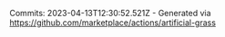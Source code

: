 Commits: 2023-04-13T12:30:52.521Z - Generated via https://github.com/marketplace/actions/artificial-grass
<br>

